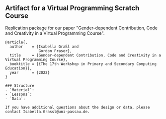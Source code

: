 ## Artifact for a Virtual Programming Scratch Course

Replication package for our paper "Gender-dependent Contribution, Code and Creativity in a Virtual Programming Course".

```
@article{,
  author    = {Isabella Graßl and
               Gordon Fraser},
  title     = {Gender-dependent Contribution, Code and Creativity in a Virtual Programming Course},
  booktitle = {{The 17th Workshop in Primary and Secondary Computing Education}},
  year      = {2022}
}

### Structure
- `Material`:
- `Lessons`: 
- `Data`:

If you have additional questions about the design or data, please contact Isabella.Grassl@uni-passau.de.
